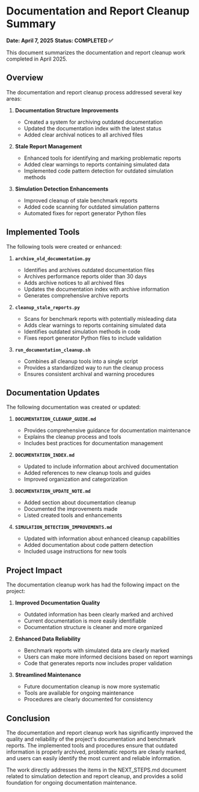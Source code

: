# Documentation and Report Cleanup Summary

**Date: April 7, 2025**
**Status: COMPLETED ✅**

This document summarizes the documentation and report cleanup work completed in April 2025.

## Overview

The documentation and report cleanup process addressed several key areas:

1. **Documentation Structure Improvements**
   - Created a system for archiving outdated documentation
   - Updated the documentation index with the latest status
   - Added clear archival notices to all archived files

2. **Stale Report Management**
   - Enhanced tools for identifying and marking problematic reports
   - Added clear warnings to reports containing simulated data
   - Implemented code pattern detection for outdated simulation methods

3. **Simulation Detection Enhancements**
   - Improved cleanup of stale benchmark reports
   - Added code scanning for outdated simulation patterns
   - Automated fixes for report generator Python files

## Implemented Tools

The following tools were created or enhanced:

1. **`archive_old_documentation.py`**
   - Identifies and archives outdated documentation files
   - Archives performance reports older than 30 days
   - Adds archive notices to all archived files
   - Updates the documentation index with archive information
   - Generates comprehensive archive reports

2. **`cleanup_stale_reports.py`**
   - Scans for benchmark reports with potentially misleading data
   - Adds clear warnings to reports containing simulated data
   - Identifies outdated simulation methods in code
   - Fixes report generator Python files to include validation

3. **`run_documentation_cleanup.sh`**
   - Combines all cleanup tools into a single script
   - Provides a standardized way to run the cleanup process
   - Ensures consistent archival and warning procedures

## Documentation Updates

The following documentation was created or updated:

1. **`DOCUMENTATION_CLEANUP_GUIDE.md`**
   - Provides comprehensive guidance for documentation maintenance
   - Explains the cleanup process and tools
   - Includes best practices for documentation management

2. **`DOCUMENTATION_INDEX.md`**
   - Updated to include information about archived documentation
   - Added references to new cleanup tools and guides
   - Improved organization and categorization

3. **`DOCUMENTATION_UPDATE_NOTE.md`**
   - Added section about documentation cleanup
   - Documented the improvements made
   - Listed created tools and enhancements

4. **`SIMULATION_DETECTION_IMPROVEMENTS.md`**
   - Updated with information about enhanced cleanup capabilities
   - Added documentation about code pattern detection
   - Included usage instructions for new tools

## Project Impact

The documentation cleanup work has had the following impact on the project:

1. **Improved Documentation Quality**
   - Outdated information has been clearly marked and archived
   - Current documentation is more easily identifiable
   - Documentation structure is cleaner and more organized

2. **Enhanced Data Reliability**
   - Benchmark reports with simulated data are clearly marked
   - Users can make more informed decisions based on report warnings
   - Code that generates reports now includes proper validation

3. **Streamlined Maintenance**
   - Future documentation cleanup is now more systematic
   - Tools are available for ongoing maintenance
   - Procedures are clearly documented for consistency

## Conclusion

The documentation and report cleanup work has significantly improved the quality and reliability of the project's documentation and benchmark reports. The implemented tools and procedures ensure that outdated information is properly archived, problematic reports are clearly marked, and users can easily identify the most current and reliable information.

The work directly addresses the items in the NEXT_STEPS.md document related to simulation detection and report cleanup, and provides a solid foundation for ongoing documentation maintenance.</content>
